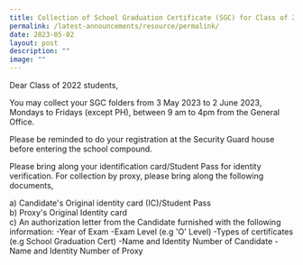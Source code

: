 ```yaml
---
title: Collection of School Graduation Certificate (SGC) for Class of 2022
permalink: /latest-announcements/resource/permalink/
date: 2023-05-02
layout: post
description: ""
image: ""
---
```

Dear Class of 2022 students, 

You may collect your SGC folders from 3 May 2023 to 2 June 2023, Mondays to Fridays (except PH), between 9 am to 4pm from the General Office. 

Please be reminded to do your registration at the Security Guard house before entering the school compound. 

Please bring along your identification card/Student Pass for identity verification. For collection by proxy, please bring along the following documents,

a) Candidate's Original identity card (IC)/Student Pass
<br>
b) Proxy's Original Identity card
<br>
c) An authorization letter from the Candidate furnished with the following information:
-Year of Exam 
-Exam Level (e.g 'O' Level)
-Types of certificates (e.g School Graduation Cert)
-Name and Identity Number of Candidate
-Name and Identity Number of Proxy